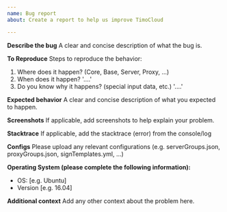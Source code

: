 ```yaml
---
name: Bug report
about: Create a report to help us improve TimoCloud

---
```


**Describe the bug**
A clear and concise description of what the bug is.

**To Reproduce**
Steps to reproduce the behavior:
1. Where does it happen? (Core, Base, Server, Proxy, ...)
2. When does it happen? '....'
3. Do you know why it happens? (special input data, etc.) '....'

**Expected behavior**
A clear and concise description of what you expected to happen.

**Screenshots**
If applicable, add screenshots to help explain your problem.

**Stacktrace**
If applicable, add the stacktrace (error) from the console/log

**Configs**
Please upload any relevant configurations (e.g. serverGroups.json, proxyGroups.json, signTemplates.yml, ...)

**Operating System (please complete the following information):**
 - OS: [e.g. Ubuntu]
 - Version [e.g. 16.04]

**Additional context**
Add any other context about the problem here.
